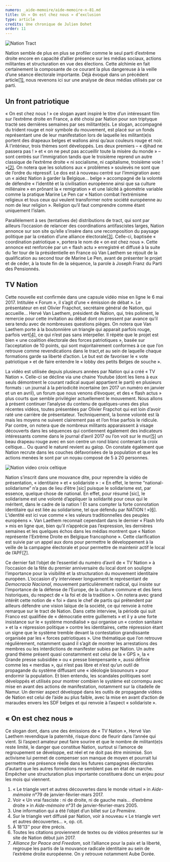 ```yaml
---
numero: _aide-memoire/aide-memoire-n-81.md
title: Un « On est chez nous » d’exclusion
type: article
credits: Une chronique de Julien Dohet
order: 11
---
```

![Nation Tract](/assets/uploads/am-81-nation-tract.jpg)



Nation semble de plus en plus se profiler comme le seul parti d’extrême droite encore en capacité d’allier présence sur les médias sociaux, actions militantes et structuration en vue des élections. Cette alchimie en fait certainement la composante de ce courant la plus dangereuse à la veille d’une séance électorale importante. Déjà évoqué dans un précédent article[[1]](#footnote-1), nous revenons ici sur une analyse de deux médias utilisés par ce parti.



## Un front patriotique



« On est chez nous ! » ce slogan ayant inspiré le titre d’un intéressant film sur l’extrême droite en France, a été choisi par Nation pour son triptyque tracté ses dernières semaines par ses militant(e)s. Le slogan, accompagné du trident rouge et noir symbole du mouvement, est placé sur un fonds représentant une de leur manifestation lors de laquelle les militant(e)s portent des drapeaux belges et wallons ainsi qu’aux couleurs rouge et noir. À l’intérieur, trois thèmes sont développés. Les deux premiers – « djihad ne passera pas ! » et « on ne peut pas accueillir toute la misère du monde » – sont centrés sur l’immigration tandis que le troisième reprend un autre classique de l’extrême droite « ni socialisme, ni capitalisme, troisième voie ! »[[2]](#footnote-2). On notera que les solutions aux « problèmes » soulevés ne sont que de l’ordre du répressif. Le dos est à nouveau centré sur l’immigration avec un « aidez Nation à garder la Belgique… belge » accompagné de la volonté de défendre « l’identité et la civilisation européenne ainsi que sa culture millénaire » en prônant la « remigration » et une laïcité à géométrie variable comme la pratique Marine Le Pen car « Nation combat l’extrémisme religieux et tous ceux qui veulent transformer notre société européenne au nom de leur religion ». Religion qu’il faut comprendre comme étant uniquement l’islam.



Parallèlement à ses (tentatives de) distributions de tract, qui sont par ailleurs l’occasion de relancer des coordinations antifascistes larges, Nation annonce sur son site qu’elle s’insère dans une recomposition du paysage politique par la création d’une alliance électorale[[3]](#footnote-3). Celle-ci, baptisée « coordination patriotique », portera le nom de « on est chez nous ». Cette annonce est renforcée par un « flash actu » enregistré et diffusé à la suite du 1er tour de la présidentielle en France où Van Laethem se réjouit de la qualification au second tour de Marine Le Pen, avant de présenter le projet et de céder, à la toute fin de la séquence, la parole à Joseph Franz du Parti des Pensionnés.



## TV Nation



Cette nouvelle est confirmée dans une capsule vidéo mise en ligne le 6 mai 2017. Intitulée « Forum », il s’agit d’une « émission de débat ». Le présentateur en est Olivier Frapchot, secrétaire général de Nation, qui accueille… Hervé Van Laethem, président de Nation, qui, très poliment, le remercie pour cette invitation au débat dont on pressent par avance qu’il sera tendu avec de nombreuses questions pièges. On notera que Van Laethem porte à la boutonnière un triangle qui apparait parfois rouge, parfois vert[[4]](#footnote-4), ce qui n’est pas sans interpeller. Il répète que le projet est bien « une coalition électorale des forces patriotiques », basée sur l’acceptation de 10 points, qui sont majoritairement conformes à ce que l’on retrouve comme revendications dans le tract,et au sein de laquelle chaque formations garde sa liberté d’action. Le but est de favoriser le « vote patriotique » et de faire entendre le « lobby des petits Belges de souche ».

La vidéo est utilisée depuis plusieurs années par Nation qui a créé « TV Nation ». Celle-ci se décline via une chaine Youtube (dont les liens à eux seuls démontrent le courant radical auquel appartient le parti) en plusieurs formats : un journal à la périodicité incertaine (en 2017 un numéro en janvier et un en avril), un forum que nous venons d’évoquer, et des « flash actus » plus courts que semble privilégier actuellement le mouvement. Nous allons à présent continuer l’analyse du contenu de quelques-unes des plus récentes vidéos, toutes présentées par Olivier Frapchot qui est loin d’avoir raté une carrière de présentateur. Techniquement, la bonne volonté est là mais les moyens ne suivent clairement pas et l’on frise parfois le ridicule. Par contre, on notera que de nombreux militants apparaissent à visage découverts dans les séquences qui contiennent également des indicateurs intéressants comme dans le journal d’avril 2017 ou l’on voit sur le mur[[5]](#footnote-5) un beau drapeau rouge avec en son centre un rond blanc contenant la croix celtique… Ou quand le naturel revient au galop. On constate également que Nation recrute dans les couches défavorisées de la population et que les actions menées le sont par un noyau composé de 5 à 20 personnes.



![Nation video croix celtique](/assets/uploads/am-81-nation-video.jpg)



Nation s’inscrit dans une mouvance dite, pour reprendre la vidéo de présentation, « identitaire » et « solidariste » : « En effet, le terme “national-solidarisme” n’a pas de lieu d’être \[sic] puisque le solidarisme est, par essence, quelque chose de national. En effet, pour résumé \[sic], le solidarisme est une volonté d’appliquer la solidarité pour ceux qui le méritent, dans le cadre de la nation ! Et sans compter la forte connotation identitaire qui est liée au solidarisme, tel que défendu par NATION ! »[[6]](#footnote-6). L’identité est ici vue comme « les valeurs traditionnelles des peuples européens ». Van Laethem reconnait cependant dans le dernier « Flash Info » mis en ligne que, bien qu’il n’apprécie pas l’expression, les dernières semaines et les quelques échos dans les médias montrent que « Nation représente l’Extrême Droite en Belgique francophone ». Cette clarification est suivie par un appel aux dons pour permettre le développement à la veille de la campagne électorale et pour permettre de maintenir actif le local de l’APF[[7]](#footnote-7).



Ce dernier fait l’objet de l’essentiel du numéro d’avril de « TV Nation » à l’occasion de la fête du premier anniversaire du local dont on souligne l’importance pour la visibilité et la structuration du mouvement identitaire européen. L’occasion d’y interviewer longuement le représentant de _Democracia Nacional_, mouvement particulièrement radical, qui insiste sur l’importance de la défense de l’Europe, de la culture commune et des liens historiques, du respect de « la foi et de la tradition ». On notera avec grand intérêt cette notion de « foi » dans le chef de partis qui prétendent par ailleurs défendre une vision laïque de la société, ce qui renvoie à notre remarque sur le tract de Nation. Dans cette interview, la période qui suit Franco est qualifiée de « démocratie entre guillemets » et il y a une forte insistance sur le « système mondialisé » qui organise un « cordon sanitaire » et la « répression politique » contre les identitaires, cette répression étant un signe que le système tremble devant la contestation grandissante organisée par les « forces patriotiques ». Une thématique que l’on retrouve régulièrement, notamment quand il s’agit de montrer les arrestations des membres ou les interdictions de manifester subies par Nation. Un autre grand thème présent quasi constamment est celui de la « GPS », la « Grande presse subsidiée » ou « presse bienpensante », aussi définie comme les « merdias », qui n’est pas libre et n’est qu’un outil de propagande du système diffusant une « idéologie bisounours » pour endormir la population. Et bien entendu, les scandales politiques sont développés et utilisés pour montrer combien le système est corrompu avec mise en avant des actions de manifestation, notamment sur la citadelle de Namur. Un dernier aspect développé dans les outils de propagande vidéos de Nation est celui de l’aide au plus faible, avec la mise en avant d’action de maraudes envers les SDF belges et qui renvoie à l’aspect « solidariste ».



##  « On est chez nous »



Ce slogan dont, dans une des émissions de « TV Nation », Hervé Van Laethem revendique la paternité, risque donc de fleurir dans l’année qui vient. Si l’aspect amateur peut faire sourire et que le nombre de militant(e)s reste limité, le danger que constitue Nation, surtout si l’amorce de regroupement se développe, est réel et ne doit pas être minimisé. Son activisme lui permet de compenser son manque de moyen et pourrait lui permettre une présence réelle dans les futures campagnes électorales d’autant que les autres formations ne semblent pas en état de marche. Empêcher une structuration plus importante constituera donc un enjeu pour les mois qui viennent.



 



1. « Le triangle vert et autres découvertes dans le monde virtuel » in _Aide-mémoire_ n°79 de janvier-février-mars 2017.
2. Voir « Un vrai fasciste : ni de droite, ni de gauche mais… d’extrême droite » in _Aide-mémoire_ n°31 de janvier-février-mars 2005.
3. Une information qui a été l’objet d’un billet sur _La Première_.
4. Sur le triangle vert diffusé par Nation, voir à nouveau « Le triangle vert et autres découvertes… », op. cit.
5. À 18’13’’ pour être précis.
6. Toutes les citations proviennent de textes ou de vidéos présentes sur le site de Nation début juin 2017.
7. _Alliance for Peace and Freedom_, soit l’alliance pour la paix et la liberté, regroupe les partis de la mouvance radicale identitaire au sein de l’extrême droite européenne. On y retrouve notamment Aube Dorée.
